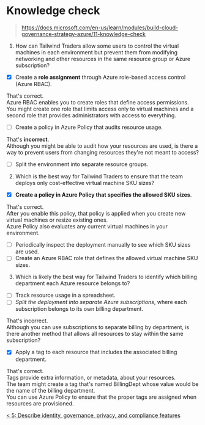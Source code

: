 # Knowledge check

> https://docs.microsoft.com/en-us/learn/modules/build-cloud-governance-strategy-azure/11-knowledge-check

1. How can Tailwind Traders allow some users to control the virtual machines in each environment but prevent them from modifying networking and other resources in the same resource group or Azure subscription?

- [X] Create a **role assignment** through Azure role-based access control (Azure RBAC).

That's correct. \
Azure RBAC enables you to create roles that define access permissions. \
You might create one role that limits access only to virtual machines and a second role that provides administrators with access to everything.

- [ ] Create a policy in Azure Policy that audits resource usage.

That's **incorrect**. \
Although you might be able to audit how your resources are used, is there a way to prevent users from changing resources they're not meant to access?

- [ ] Split the environment into separate resource groups.

2. Which is the best way for Tailwind Traders to ensure that the team deploys only cost-effective virtual machine SKU sizes?

- [X] **Create a policy in Azure Policy that specifies the allowed SKU sizes**.

That's correct. \
After you enable this policy, that policy is applied when you create new virtual machines or resize existing ones. \
Azure Policy also evaluates any current virtual machines in your environment.
- [ ] Periodically inspect the deployment manually to see which SKU sizes are used.
- [ ] Create an Azure RBAC role that defines the allowed virtual machine SKU sizes.

3. Which is likely the best way for Tailwind Traders to identify which billing department each Azure resource belongs to?

- [ ] Track resource usage in a spreadsheet.
- [ ] *Split the deployment into separate Azure subscriptions*, where each subscription belongs to its own billing department.

That's incorrect. \
Although you can use subscriptions to separate billing by department, is there another method that allows all resources to stay within the same subscription?

- [X] Apply a tag to each resource that includes the associated billing department.

That's correct. \
Tags provide extra information, or metadata, about your resources. \
The team might create a tag that's named BillingDept whose value would be the name of the billing department. \
You can use Azure Policy to ensure that the proper tags are assigned when resources are provisioned.

[< 5: Describe identity, governance, privacy, and compliance features](./5-lp-az-900.md)